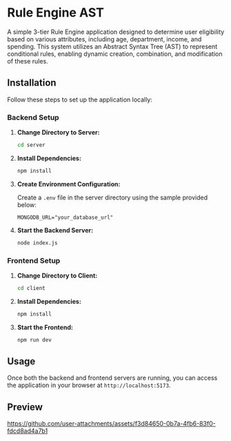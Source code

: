 # Rule Engine AST

A simple 3-tier Rule Engine application designed to determine user eligibility based on various attributes, including age, department, income, and spending. This system utilizes an Abstract Syntax Tree (AST) to represent conditional rules, enabling dynamic creation, combination, and modification of these rules.

## Installation

Follow these steps to set up the application locally:

### Backend Setup

1. **Change Directory to Server:**

   ```bash
   cd server
   ```

2. **Install Dependencies:**

   ```bash
   npm install
   ```

3. **Create Environment Configuration:**

   Create a `.env` file in the server directory using the sample provided below:

   ```
   MONGODB_URL="your_database_url"
   ```

4. **Start the Backend Server:**

   ```bash
   node index.js
   ```

### Frontend Setup

1. **Change Directory to Client:**

   ```bash
   cd client
   ```

2. **Install Dependencies:**

   ```bash
   npm install
   ```

3. **Start the Frontend:**

   ```bash
   npm run dev
   ```

## Usage

Once both the backend and frontend servers are running, you can access the application in your browser at `http://localhost:5173`.

## Preview

https://github.com/user-attachments/assets/f3d84650-0b7a-4fb6-83f0-fdcd8ad4a7b1



